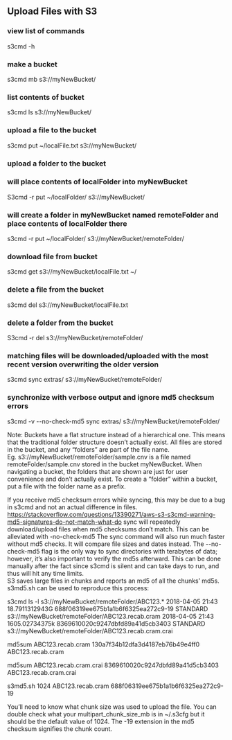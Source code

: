 ## Upload Files with S3

### view list of commands
s3cmd -h

### make a bucket
s3cmd mb s3://myNewBucket/

### list contents of bucket
s3cmd ls s3://myNewBucket/

### upload a file to the bucket
s3cmd put ~/localFile.txt s3://myNewBucket/

### upload a folder to the bucket
### will place contents of localFolder into myNewBucket
S3cmd -r put ~/localFolder/ s3://myNewBucket/

### will create a folder in myNewBucket named remoteFolder and place contents of localFolder there
s3cmd -r put ~/localFolder/ s3://myNewBucket/remoteFolder/

### download file from bucket
s3cmd get s3://myNewBucket/localFile.txt ~/

### delete a file from the bucket
s3cmd del s3://myNewBucket/localFile.txt

### delete a folder from the bucket
S3cmd -r del s3://myNewBucket/remoteFolder/

### matching files will be downloaded/uploaded with the most recent version overwriting the older version
s3cmd sync extras/ s3://myNewBucket/remoteFolder/

### synchronize with verbose output and ignore md5 checksum errors
s3cmd -v --no-check-md5 sync extras/ s3://myNewBucket/remoteFolder/

	
Note: Buckets have a flat structure instead of a hierarchical one.  This means that the traditional folder structure doesn’t actually exist.  All files are stored in the bucket, and any “folders” are part of the file name.  
Eg. s3://myNewBucket/remoteFolder/sample.cnv is a file named remoteFolder/sample.cnv stored in the bucket myNewBucket.  When navigating a bucket, the folders that are shown are just for user convenience and don’t actually exist.  To create a “folder” within a bucket, put a file with the folder name as a prefix.

If you receive md5 checksum errors while syncing, this may be due to a bug in s3cmd and not an actual difference in files.
https://stackoverflow.com/questions/13390271/aws-s3-s3cmd-warning-md5-signatures-do-not-match-what-do
sync will repeatedly download/upload files when md5 checksums don’t match.
This can be alleviated with -no-check-md5
The sync command will also run much faster without md5 checks.  It will compare file sizes and dates instead.
The --no-check-md5 flag is the only way to sync directories with terabytes of data; however, it’s also important to verify the md5s afterward. 
This can be done manually after the fact since s3cmd is silent and can take days to run, and thus will hit any time limits.  
S3 saves large files in chunks and reports an md5 of all the chunks’ md5s. 
s3md5.sh can be used to reproduce this process:

s3cmd ls -l s3://myNewBucket/remoteFolder/ABC123.*
2018-04-05 21:43 18.7911312943G  688f06319ee675b1a1b6f6325ea272c9-19  STANDARD  s3://myNewBucket/remoteFolder/ABC123.recab.cram
2018-04-05 21:43 1605.02734375k  8369610020c9247dbfd89a41d5cb3403  STANDARD  s3://myNewBucket/remoteFolder/ABC123.recab.cram.crai

md5sum ABC123.recab.cram
130a7f34b12dfa3d4187eb76b49e4ff0  ABC123.recab.cram

md5sum ABC123.recab.cram.crai
8369610020c9247dbfd89a41d5cb3403  ABC123.recab.cram.crai

s3md5.sh 1024 ABC123.recab.cram
688f06319ee675b1a1b6f6325ea272c9-19


You’ll need to know what chunk size was used to upload the file. You can double check what your multipart_chunk_size_mb is in ~/.s3cfg but it should be the default value of 1024. The -19 extension in the md5 checksum signifies the chunk count.
